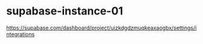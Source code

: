 # supabase-instance-01

<https://supabase.com/dashboard/project/uizkdgdzmuqkeaxaogbx/settings/integrations>
